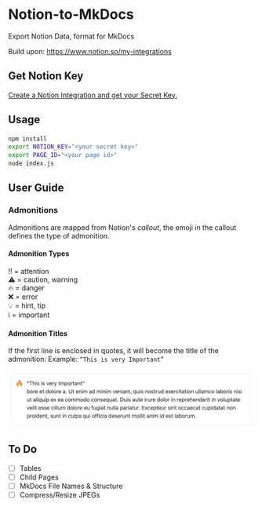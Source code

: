 # Notion-to-MkDocs
Export Notion Data, format for MkDocs

Build upon: https://www.notion.so/my-integrations


## Get Notion Key

[Create a Notion Integration and get your Secret Key.](https://github.com/souvikinator/notion-to-md)

## Usage

```zsh
npm install
export NOTION_KEY="<your secret key>"
export PAGE_ID="<your page id>"
node index.js
```

## User Guide

### Admonitions

Admonitions are mapped from Notion's _callout_, the emoji in the callout defines the type of admonition.

#### Admonition Types

‼️ = attention  
⚠️ = caution, warning  
🔥 = danger  
❌ = error  
💡 = hint, tip  
ℹ️ = important  

#### Admonition Titles

If the first line is enclosed in quotes, it will become the title of the admonition:
Example: `“This is very Important”`

![admonition_danger](docs/images/admonition_danger.jpg)


## To Do

- [ ] Tables
- [ ] Child Pages
- [ ] MkDocs File Names & Structure
- [ ] Compress/Resize JPEGs
